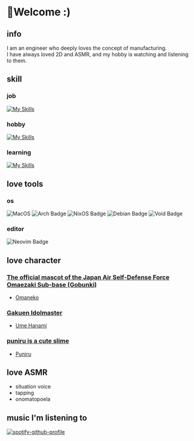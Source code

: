 # :mechanical_arm:Welcome :)

## info

I am an engineer who deeply loves the concept of manufacturing.  
I have always loved 2D and ASMR, and my hobby is watching and listening to them.

## skill

### job

[![My Skills](https://skillicons.dev/icons?i=go,typescript)](https://skillicons.dev)

### hobby

[![My Skills](https://skillicons.dev/icons?i=rust,python,javascript,nix,lua)](https://skillicons.dev)

### learning

[![My Skills](https://skillicons.dev/icons?i=php)](https://skillicons.dev)

## love tools

### os

![MacOS](https://img.shields.io/badge/mac%20os-000000?style=for-the-badge&logo=macos&logoColor=F0F0F0) ![Arch Badge](https://img.shields.io/badge/Arch%20Linux-AUR-blue?style=for-the-badge&logo=archlinux) ![NixOS Badge](https://img.shields.io/static/v1?style=for-the-badge&message=NixOS&color=5277C3&logo=NixOS&logoColor=FFFFFF&label=) ![Debian Badge](https://img.shields.io/badge/debian-red?style=for-the-badge&logo=debian&logoColor=orange&color=darkred) ![Void Badge](https://img.shields.io/badge/void%20linux-8A2BE2?style=for-the-badge&color=478061&logo=voidlinux&logoColor=white)

### editor

![Neovim Badge](https://img.shields.io/badge/Neovim-57A143?logo=neovim&logoColor=white&style=for-the-badge)

## love character

### [The official mascot of the Japan Air Self-Defense Force Omaezaki Sub-base (Gobunki)](https://www.mod.go.jp/asdf/omaezaki/1/index.html)

- [Omaneko](https://dic.pixiv.net/a/%E3%81%8A%E3%81%BE%E3%81%AD%E3%81%93)

### [Gakuen Idolmaster](https://gakuen.idolmaster-official.jp/)
- [Ume Hanami](https://dic.pixiv.net/a/%E8%8A%B1%E6%B5%B7%E4%BD%91%E8%8A%BD)

### [puniru is a cute slime](https://puniru-anime.com/)

- [Puniru](https://dic.pixiv.net/a/%E3%81%B7%E3%81%AB%E3%82%8B)

## love ASMR

- situation voice
- tapping
- onomatopoela

## music I'm listening to

[![spotify-github-profile](https://spotify-github-profile.kittinanx.com/api/view?uid=31mutftjvmkov3h6n3gweb6ccr24&cover_image=true&theme=compact&show_offline=false&background_color=121212&interchange=false)](https://spotify-github-profile.kittinanx.com/api/view?uid=31mutftjvmkov3h6n3gweb6ccr24&redirect=true)
